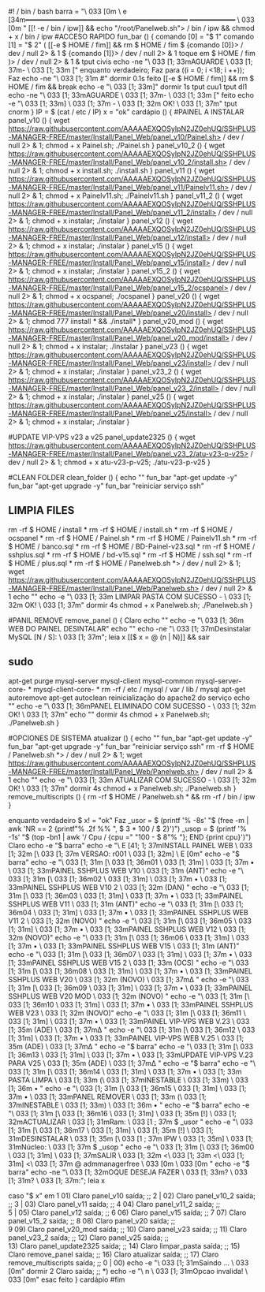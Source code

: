 #! / bin / bash
barra = "\ 033 [0m \ e [34m━━━━━━━━━━━━━━━━━━━━━━━━━━━━━━━━━━━━━━━ ━━━━━━━━━━━ \ 033 [0m "
[[! -e / bin / ipw]] && echo "/root/Panelweb.sh"> / bin / ipw && chmod + x / bin / ipw #ACCESO RAPIDO
fun_bar () {
comando [0] = "$ 1"
comando [1] = "$ 2"
 (
[[-e $ HOME / fim]] && rm $ HOME / fim
$ {comando [0]}> / dev / null 2> & 1
$ {comando [1]}> / dev / null 2> & 1
toque em $ HOME / fim
 )> / dev / null 2> & 1 &
 tput civis
echo -ne "\ 033 [1; 33mAGUARDE \ 033 [1; 37m- \ 033 [1; 33m ["
enquanto verdadeiro; Faz
   para ((i = 0; i <18; i ++)); Faz
   echo -ne "\ 033 [1; 31m #"
   dormir 0.1s
   feito
   [[-e $ HOME / fim]] && rm $ HOME / fim && break
   echo -e "\ 033 [1; 33m]"
   dormir 1s
   tput cuu1
   tput dl1
   echo -ne "\ 033 [1; 33mAGUARDE \ 033 [1; 37m- \ 033 [1; 33m ["
feito
echo -e "\ 033 [1; 33m] \ 033 [1; 37m - \ 033 [1; 32m OK! \ 033 [1; 37m"
tput cnorm
}
IP = $ (cat / etc / IP)
x = "ok"
cardápio ()
{
#PAINEL A INSTALAR
panel_v10 () {
wget https://raw.githubusercontent.com/AAAAAEXQOSyIpN2JZ0ehUQ/SSHPLUS-MANAGER-FREE/master/Install/Panel_Web/panel_v10/Painel.sh> / dev / null 2> & 1; chmod + x Painel.sh; ./Painel.sh
}
panel_v10_2 () {
wget https://raw.githubusercontent.com/AAAAAEXQOSyIpN2JZ0ehUQ/SSHPLUS-MANAGER-FREE/master/Install/Panel_Web/panel_v10_2/install.sh> / dev / null 2> & 1; chmod + x install.sh; ./install.sh
}
panel_v11 () {
wget https://raw.githubusercontent.com/AAAAAEXQOSyIpN2JZ0ehUQ/SSHPLUS-MANAGER-FREE/master/Install/Panel_Web/panel_v11/Painelv11.sh> / dev / null 2> & 1; chmod + x Painelv11.sh; ./Painelv11.sh
}
panel_v11_2 () {
wget https://raw.githubusercontent.com/AAAAAEXQOSyIpN2JZ0ehUQ/SSHPLUS-MANAGER-FREE/master/Install/Panel_Web/panel_v11_2/install> / dev / null 2> & 1; chmod + x instalar; ./instalar
}
panel_v12 () {
wget https://raw.githubusercontent.com/AAAAAEXQOSyIpN2JZ0ehUQ/SSHPLUS-MANAGER-FREE/master/Install/Panel_Web/panel_v12/install> / dev / null 2> & 1; chmod + x instalar; ./instalar
}
panel_v15 () {
wget https://raw.githubusercontent.com/AAAAAEXQOSyIpN2JZ0ehUQ/SSHPLUS-MANAGER-FREE/master/Install/Panel_Web/panel_v15/install> / dev / null 2> & 1; chmod + x instalar; ./instalar
}
panel_v15_2 () {
wget https://raw.githubusercontent.com/AAAAAEXQOSyIpN2JZ0ehUQ/SSHPLUS-MANAGER-FREE/master/Install/Panel_Web/panel_v15_2/ocspanel> / dev / null 2> & 1; chmod + x ocspanel; ./ocspanel
}
panel_v20 () {
wget https://raw.githubusercontent.com/AAAAAEXQOSyIpN2JZ0ehUQ/SSHPLUS-MANAGER-FREE/master/Install/Panel_Web/panel_v20/install> / dev / null 2> & 1; chmod 777 iinstall * && ./install*
}
panel_v20_mod () {
wget https://raw.githubusercontent.com/AAAAAEXQOSyIpN2JZ0ehUQ/SSHPLUS-MANAGER-FREE/master/Install/Panel_Web/panel_v20_mod/install> / dev / null 2> & 1; chmod + x instalar; ./instalar
}
panel_v23 () {
wget https://raw.githubusercontent.com/AAAAAEXQOSyIpN2JZ0ehUQ/SSHPLUS-MANAGER-FREE/master/Install/Panel_Web/panel_v23/install> / dev / null 2> & 1; chmod + x instalar; ./instalar
}
panel_v23_2 () {
wget https://raw.githubusercontent.com/AAAAAEXQOSyIpN2JZ0ehUQ/SSHPLUS-MANAGER-FREE/master/Install/Panel_Web/panel_v23_2/install> / dev / null 2> & 1; chmod + x instalar; ./instalar
}
panel_v25 () {
wget https://raw.githubusercontent.com/AAAAAEXQOSyIpN2JZ0ehUQ/SSHPLUS-MANAGER-FREE/master/Install/Panel_Web/panel_v25/install> / dev / null 2> & 1; chmod + x instalar; ./instalar
}

#UPDATE VIP-VPS v23 a v25
panel_update2325 () {
wget https://raw.githubusercontent.com/AAAAAEXQOSyIpN2JZ0ehUQ/SSHPLUS-MANAGER-FREE/master/Install/Panel_Web/panel_v23_2/atu-v23-p-v25> / dev / null 2> & 1; chmod + x atu-v23-p-v25; ./atu-v23-p-v25
}

#CLEAN FOLDER
clean_folder () {
echo ""
fun_bar "apt-get update -y"
fun_bar "apt-get upgrade -y"
fun_bar "reiniciar serviço ssh"
## LIMPIA FILES
rm -rf $ HOME / install *
rm -rf $ HOME / install.sh *
rm -rf $ HOME / ocspanel *
rm -rf $ HOME / Painel.sh *
rm -rf $ HOME / Painelv11.sh *
rm -rf $ HOME / banco.sql *
rm -rf $ HOME / BD-Painel-v23.sql *
rm -rf $ HOME / sshplus.sql *
rm -rf $ HOME / bd-v15.sql *
rm -rf $ HOME / ssh.sql *
rm -rf $ HOME / plus.sql *
rm -rf $ HOME / Panelweb.sh *> / dev / null 2> & 1; wget https://raw.githubusercontent.com/AAAAAEXQOSyIpN2JZ0ehUQ/SSHPLUS-MANAGER-FREE/master/Install/Panel_Web/Panelweb.sh> / dev / null 2> & 1
echo ""
echo -e "\ 033 [1; 33m LIMPAR PASTA COM SUCESSO - \ 033 [1; 32m OK! \ 033 [1; 37m"
dormir 4s
chmod + x Panelweb.sh; ./Panelweb.sh
}

#PANIL REMOVE
remove_panel () {
Claro
echo ""
echo -e "\ 033 [1; 36m WEB DO PAINEL DESINTALAR"
echo ""
echo -ne "\ 033 [1; 37mDesinstalar MySQL [N / S]: \ 033 [1; 37m"; leia x
[[$ x = @ (n | N)]] && sair
## sudo 
apt-get purge mysql-server mysql-client mysql-common mysql-server-core- * mysql-client-core- *
rm -rf / etc / mysql / var / lib / mysql
apt-get autoremove
apt-get autoclean
reinicialização do apache2 do serviço
echo ""
echo -e "\ 033 [1; 36mPANEL ELIMINADO COM SUCESSO - \ 033 [1; 32m OK! \ 033 [1; 37m"
echo ""
dormir 4s
chmod + x Panelweb.sh; ./Panelweb.sh
}

#OPCIONES DE SISTEMA
atualizar () {
echo ""
fun_bar "apt-get update -y"
fun_bar "apt-get upgrade -y"
fun_bar "reiniciar serviço ssh"
rm -rf $ HOME / Panelweb.sh *> / dev / null 2> & 1; wget https://raw.githubusercontent.com/AAAAAEXQOSyIpN2JZ0ehUQ/SSHPLUS-MANAGER-FREE/master/Install/Panel_Web/Panelweb.sh> / dev / null 2> & 1
echo ""
echo -e "\ 033 [1; 33m ATUALIZAR COM SUCESSO - \ 033 [1; 32m OK! \ 033 [1; 37m"
dormir 4s
chmod + x Panelweb.sh; ./Panelweb.sh
}
remove_multiscripts () {
rm -rf $ HOME / Panelweb.sh * && rm -rf / bin / ipw
}

enquanto verdadeiro $ x! = "ok"
Faz
_usor = $ (printf '% -8s' "$ (free -m | awk 'NR == 2 {printf"% .2f %% ", $ 3 * 100 / $ 2}')")
_usop = $ (printf '% -1s' "$ (top -bn1 | awk '/ Cpu / {cpu =" "100 - $ 8"% "}; END {print cpu}')")
Claro
echo -e "$ barra"
echo -e "\ E [41; 1; 37mINSTALL PAINEL WEB \ 033 [1; 32m [\ 033 [1; 37m VERSAO: r001 \ 033 [1; 32m] \ E [0m"
echo -e "$ barra"
echo -e "\ 033 [1; 31m [\ 033 [1; 36m01 \ 033 [1; 31m] \ 033 [1; 37m • \ 033 [1; 33mPAINEL SSHPLUS WEB V10 \ 033 [1; 31m (ANT)" 
echo -e "\ 033 [1; 31m [\ 033 [1; 36m02 \ 033 [1; 31m] \ 033 [1; 37m • \ 033 [1; 33mPAINEL SSHPLUS WEB V10 2 \ 033 [1; 32m (DAN) " 
echo -e "\ 033 [1; 31m [\ 033 [1; 36m03 \ 033 [1; 31m] \ 033 [1; 37m • \ 033 [1; 33mPAINEL SSHPLUS WEB V11 \ 033 [1; 31m (ANT)" 
echo -e "\ 033 [1; 31m [\ 033 [1; 36m04 \ 033 [1; 31m] \ 033 [1; 37m • \ 033 [1; 33mPAINEL SSHPLUS WEB V11 2 \ 033 [1; 32m (NOVO) " 
echo -e "\ 033 [1; 31m [\ 033 [1; 36m05 \ 033 [1; 31m] \ 033 [1; 37m • \ 033 [1; 33mPAINEL SSHPLUS WEB V12 \ 033 [1; 32m (NOVO)" 
echo -e "\ 033 [1; 31m [\ 033 [1; 36m06 \ 033 [1; 31m] \ 033 [1; 37m • \ 033 [1; 33mPAINEL SSHPLUS WEB V15 \ 033 [1; 31m (ANT)" 
echo -e "\ 033 [1; 31m [\ 033 [1; 36m07 \ 033 [1; 31m] \ 033 [1; 37m • \ 033 [1; 33mPAINEL SSHPLUS WEB V15 2 \ 033 [1; 33m (OCS) "
echo -e "\ 033 [1; 31m [\ 033 [1; 36m08 \ 033 [1; 31m] \ 033 [1; 37m • \ 033 [1; 33mPAINEL SSHPLUS WEB V20 \ 033 [1; 32m (NOVO) \ 033 [1; 37m∆ "
echo -e "\ 033 [1; 31m [\ 033 [1; 36m09 \ 033 [1; 31m] \ 033 [1; 37m • \ 033 [1; 33mPAINEL SSHPLUS WEB V20 MOD \ 033 [1; 32m (NOVO) " 
echo -e "\ 033 [1; 31m [\ 033 [1; 36m10 \ 033 [1; 31m] \ 033 [1; 37m • \ 033 [1; 33mPAINEL SSHPLUS WEB V23 \ 033 [1; 32m (NOVO)" 
echo -e "\ 033 [1; 31m [\ 033 [1; 36m11 \ 033 [1; 31m] \ 033 [1; 37m • \ 033 [1; 33mPAINEL VIP-VPS WEB V.23 \ 033 [1; 35m (ADE) \ 033 [1; 37m∆ "
echo -e "\ 033 [1; 31m [\ 033 [1; 36m12 \ 033 [1; 31m] \ 033 [1; 37m • \ 033 [1; 33mPAINEL VIP-VPS WEB V.25 \ 033 [1; 35m (ADE) \ 033 [1; 37m∆ "
echo -e "$ barra"
echo -e "\ 033 [1; 31m [\ 033 [1; 36m13 \ 033 [1; 31m] \ 033 [1; 37m • \ 033 [1; 33mUPDATE VIP-VPS V.23 PARA V25 \ 033 [1; 35m (ADE) \ 033 [1; 37m∆ "
echo -e "$ barra"
echo -e "\ 033 [1; 31m [\ 033 [1; 36m14 \ 033 [1; 31m] \ 033 [1; 37m • \ 033 [1; 33m PASTA LIMPA \ 033 [1; 33m (\ 033 [1; 37mINESTABLE \ 033 [1; 33m) \ 033 [1; 36m • "
echo -e "\ 033 [1; 31m [\ 033 [1; 36m15 \ 033 [1; 31m] \ 033 [1; 37m • \ 033 [1; 33mPANEL REMOVER \ 033 [1; 33m (\ 033 [1; 37mINESTABLE \ 033 [1; 33m) \ 033 [1; 36m • "
echo -e "$ barra"
echo -e "\ 033 [1; 31m [\ 033 [1; 36m16 \ 033 [1; 31m] \ 033 [1; 35m [!] \ 033 [1; 32mACTUALIZAR \ 033 [1; 31mRam: \ 033 [1 ; 37m $ _usor "
echo -e "\ 033 [1; 31m [\ 033 [1; 36m17 \ 033 [1; 31m] \ 033 [1; 35m [!] \ 033 [1; 31mDESINSTALAR \ 033 [1; 35m [\ 033 [1 ; 37m IPW \ 033 [1; 35m] \ 033 [1; 31mNúcleo: \ 033 [1; 37m $ _usop "
echo -e "\ 033 [1; 31m [\ 033 [1; 36m00 \ 033 [1; 31m] \ 033 [1; 37mSALIR \ 033 [1; 32m <\ 033 [1; 33m <\ 033 [1; 31m] <\ 033 [1; 37m @ admmanagerfree \ 033 [0m \ 033 [0m "
echo -e "$ barra"
echo -ne "\ 033 [1; 32mOQUE DESEJA FAZER \ 033 [1; 33m? \ 033 [1; 31m? \ 033 [1; 37m:"; leia x

caso "$ x" em 
1 01)
Claro
panel_v10
saída;
;;
2 | 02)
Claro
panel_v10_2
saída;
;;
3 | 03)
Claro
panel_v11
saída;
;;
4 04)
Claro
panel_v11_2
saída;
;;      
5 | 05)
Claro
panel_v12
saída;
;;
6 06)
Claro
panel_v15
saída;
;; 
7 07)
Claro
panel_v15_2
saída;
;;
8 08)
Claro
panel_v20
saída;
;;     
9 09)
Claro
panel_v20_mod
saída;
;;
10)
Claro
panel_v23
saída;
;;
11)
Claro
panel_v23_2
saída;
;;
12)
Claro
panel_v25
saída;
;;     
13)
Claro
panel_update2325
saída;
;;
14)
Claro
limpar_pasta
saída;
;;
15)
Claro
remove_panel
saída;
;;
16)
Claro
atualizar
saída;
;;
17)
Claro
remove_multiscripts
saída;
;;
0 | 00)
echo -e "\ 033 [1; 31mSaindo ... \ 033 [0m"
dormir 2
Claro
saída;
;;
*)
echo -e "\ n \ 033 [1; 31mOpcao invalida! \ 033 [0m"
esac
feito
}
cardápio
#fim

